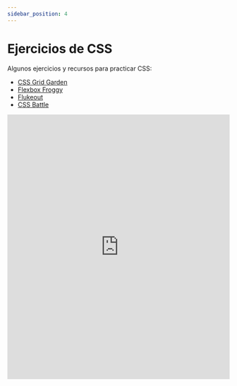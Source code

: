 ```yaml
---
sidebar_position: 4
---
```


# Ejercicios de CSS

Algunos ejercicios y recursos para practicar CSS:

- [CSS Grid Garden](https://cssgridgarden.com/#es)
- [Flexbox Froggy](https://flexboxfroggy.com/#es)
- [Flukeout](https://flukeout.github.io/)
- [CSS Battle](https://cssbattle.dev)

<iframe 
    src="https://www.canva.com/design/DAGvg_If0rA/Z4H2tyIeTH77XR6EPGxxng/view?embed"
    width="100%"
    height="600px"
    allowfullscreen="true"
    frameborder="0"
></iframe>